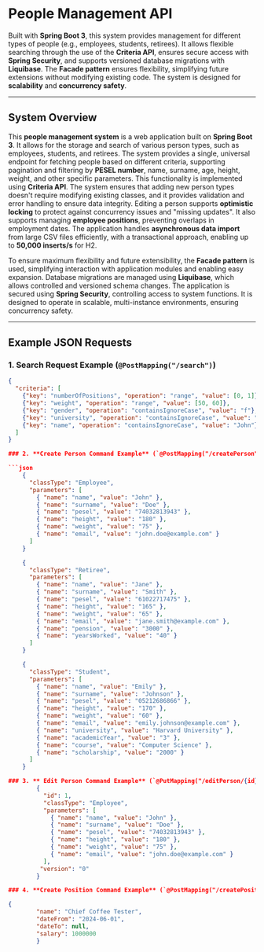 # People Management API

Built with **Spring Boot 3**, this system provides management for different types of people (e.g., employees, students, retirees). It allows flexible searching through the use of the **Criteria API**, ensures secure access with **Spring Security**, and supports versioned database migrations with **Liquibase**. The **Facade pattern** ensures flexibility, simplifying future extensions without modifying existing code. The system is designed for **scalability** and **concurrency safety**.

---

## System Overview

This **people management system** is a web application built on **Spring Boot 3**. It allows for the storage and search of various person types, such as employees, students, and retirees. The system provides a single, universal endpoint for fetching people based on different criteria, supporting pagination and filtering by **PESEL number**, name, surname, age, height, weight, and other specific parameters. This functionality is implemented using **Criteria API**. The system ensures that adding new person types doesn't require modifying existing classes, and it provides validation and error handling to ensure data integrity. Editing a person supports **optimistic locking** to protect against concurrency issues and "missing updates". It also supports managing **employee positions**, preventing overlaps in employment dates. The application handles **asynchronous data import** from large CSV files efficiently, with a transactional approach, enabling up to **50,000 inserts/s** for H2.

To ensure maximum flexibility and future extensibility, the **Facade pattern** is used, simplifying interaction with application modules and enabling easy expansion. Database migrations are managed using **Liquibase**, which allows controlled and versioned schema changes. The application is secured using **Spring Security**, controlling access to system functions. It is designed to operate in scalable, multi-instance environments, ensuring concurrency safety.

---

## Example JSON Requests

### 1. **Search Request Example** (`@PostMapping("/search")`)

```json
{
  "criteria": [
    {"key": "numberOfPositions", "operation": "range", "value": [0, 1]},
    {"key": "weight", "operation": "range", "value": [50, 60]},
    {"key": "gender", "operation": "containsIgnoreCase", "value": "f"},
    {"key": "university", "operation": "containsIgnoreCase", "value": "state"},
    {"key": "name", "operation": "containsIgnoreCase", "value": "John"}
  ]
}

### 2. **Create Person Command Example** (`@PostMapping("/createPerson")`)

```json
    {
      "classType": "Employee",
      "parameters": [
        { "name": "name", "value": "John" },
        { "name": "surname", "value": "Doe" },
        { "name": "pesel", "value": "74032813943" },
        { "name": "height", "value": "180" },
        { "name": "weight", "value": "75" },
        { "name": "email", "value": "john.doe@example.com" }
      ]
    }

    {
      "classType": "Retiree",
      "parameters": [
        { "name": "name", "value": "Jane" },
        { "name": "surname", "value": "Smith" },
        { "name": "pesel", "value": "61022717475" },
        { "name": "height", "value": "165" },
        { "name": "weight", "value": "65" },
        { "name": "email", "value": "jane.smith@example.com" },
        { "name": "pension", "value": "3000" },
        { "name": "yearsWorked", "value": "40" }
      ]
    }

    {
      "classType": "Student",
      "parameters": [
        { "name": "name", "value": "Emily" },
        { "name": "surname", "value": "Johnson" },
        { "name": "pesel", "value": "05212686866" },
        { "name": "height", "value": "170" },
        { "name": "weight", "value": "60" },
        { "name": "email", "value": "emily.johnson@example.com" },
        { "name": "university", "value": "Harvard University" },
        { "name": "academicYear", "value": "3" },
        { "name": "course", "value": "Computer Science" },
        { "name": "scholarship", "value": "2000" }
      ]
    }

### 3. ** Edit Person Command Example** (`@PutMapping("/editPerson/{id}")`)
        {
          "id": 1,
          "classType": "Employee",
          "parameters": [
            { "name": "name", "value": "John" },
            { "name": "surname", "value": "Doe" },
            { "name": "pesel", "value": "74032813943" },
            { "name": "height", "value": "180" },
            { "name": "weight", "value": "75" },
            { "name": "email", "value": "john.doe@example.com" }
          ],
         "version": "0"
        }

### 4. **Create Position Command Example** (`@PostMapping("/createPosition")`)

{
        "name": "Chief Coffee Tester",
        "dateFrom": "2024-06-01",
        "dateTo": null,
        "salary": 1000000
        }
